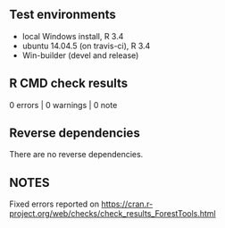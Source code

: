 ## Test environments
* local Windows install, R 3.4
* ubuntu 14.04.5 (on travis-ci), R 3.4
* Win-builder (devel and release)

## R CMD check results

0 errors | 0 warnings | 0 note

## Reverse dependencies

There are no reverse dependencies.

## NOTES

Fixed errors reported on https://cran.r-project.org/web/checks/check_results_ForestTools.html
